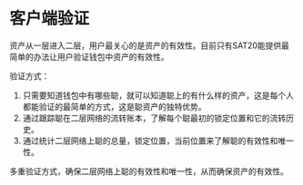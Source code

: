 客户端验证
====

资产从一层进入二层，用户最关心的是资产的有效性。目前只有SAT20能提供最简单的办法让用户验证钱包中资产的有效性。

验证方式：
1. 只需要知道钱包中有哪些聪，就可以知道聪上的有什么样的资产，这是每个人都能验证的最简单的方式，这是聪资产的独特优势。
2. 通过跟踪聪在二层网络的流转账本，了解每个聪最初的锁定位置和它的流转历史。
3. 通过统计二层网络上聪的总量，锁定位置，当前位置来了解聪的有效性和唯一性。

多重验证方式，确保二层网络上聪的有效性和唯一性，从而确保资产的有效性。